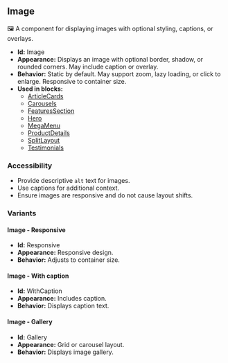 ## Image
🖼️ A component for displaying images with optional styling, captions, or overlays.
- **Id:** Image
- **Appearance:** Displays an image with optional border, shadow, or rounded corners. May include caption or overlay.
- **Behavior:** Static by default. May support zoom, lazy loading, or click to enlarge. Responsive to container size.
- **Used in blocks:**
  - [ArticleCards](../blocks/ArticleCards.md)
  - [Carousels](../blocks/Carousels.md)
  - [FeaturesSection](../blocks/FeaturesSection.md)
  - [Hero](../blocks/Hero.md)
  - [MegaMenu](../blocks/MegaMenu.md)
  - [ProductDetails](../blocks/ProductDetails.md)
  - [SplitLayout](../blocks/SplitLayout.md)
  - [Testimonials](../blocks/Testimonials.md)
### Accessibility
- Provide descriptive `alt` text for images.
- Use captions for additional context.
- Ensure images are responsive and do not cause layout shifts.

### Variants
#### Image - **Responsive**
- **Id:** Responsive
- **Appearance:** Responsive design.
- **Behavior:** Adjusts to container size.
#### Image - **With caption**
- **Id:** WithCaption
- **Appearance:** Includes caption.
- **Behavior:** Displays caption text.
#### Image - **Gallery**
- **Id:** Gallery
- **Appearance:** Grid or carousel layout.
- **Behavior:** Displays image gallery.
